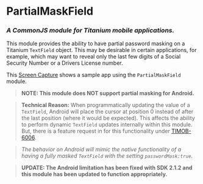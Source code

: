 # PartialMaskField

### _A CommonJS module for Titanium mobile applications._

This module provides the ability to have partial password masking on a Titanium `TextField` object. This may be desirable in certain applications, for example, which may want to reveal only the last few digits of a Social Security Number or a Drivers License number.


This [Screen Capture](http://www.screencast.com/t/4rxNmTuxkN) shows a sample app using the `PartialMaskField` module.

> __NOTE: This module does NOT support partial masking for Android.__

> __Technical Reason:__ When programmatically updating the value of a `TextField`, Android will place the cursor at position 0 instead of after the last position (where it would be expected). This affects the ability to perform dynamic `TextField` updates internally within this module.
But, there is a feature request in for this functionality under [TIMOB-6006](https://jira.appcelerator.org/browse/TIMOB-6006).

> _The behavior on Android will mimic the native functionality of a having a fully masked `TextField` with the setting `passwordMask:true`._

> __UPDATE: The Android limitation has been fixed with SDK 2.1.2 and this module has been updated to function appropriately.__